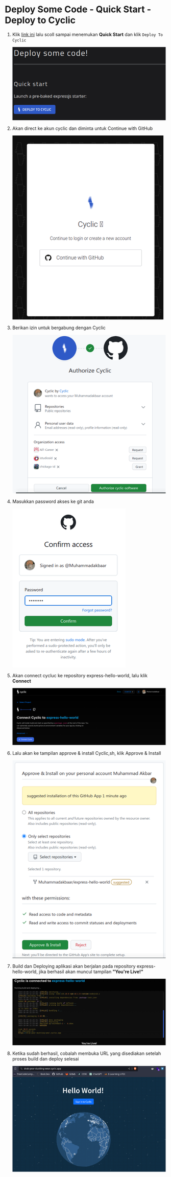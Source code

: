 # Deploy Some Code - Quick Start - Deploy to Cyclic

1. Klik [link ini](https://docs.cyclic.sh/) lalu scoll sampai menemukan **Quick Start** dan klik ```Deploy To Cyclic```
    
    ![01](https://github.com/muhammadakbaar/tekn-cloud-computing/blob/main/minggu-03/gambar-01.png)

2. Akan direct ke akun cyclic dan diminta untuk Continue with GitHub

    ![02](https://github.com/muhammadakbaar/tekn-cloud-computing/blob/main/minggu-03/gambar-02.png)
    
3. Berikan izin untuk bergabung dengan Cyclic

    ![03](https://github.com/muhammadakbaar/tekn-cloud-computing/blob/main/minggu-03/gambar-03.png)
    
4.  Masukkan password akses ke git anda

    ![04](https://github.com/muhammadakbaar/tekn-cloud-computing/blob/main/minggu-03/gambar-04.png)
    
5.  Akan connect cycluc ke repository express-hello-world, lalu klik **Connect**

    ![05](https://github.com/muhammadakbaar/tekn-cloud-computing/blob/main/minggu-03/gambar-05.png)
  
6.  Lalu akan ke tampilan approve & install Cyclic,sh, klik Approve & Install

    ![06](https://github.com/muhammadakbaar/tekn-cloud-computing/blob/main/minggu-03/gambar-06.png)
    
7.  Build dan Deploying aplikasi akan berjalan pada repository express-hello-world, jika berhasil akan muncul tampilan **"You're Live!"**

     ![07](https://github.com/muhammadakbaar/tekn-cloud-computing/blob/main/minggu-03/gambar-07.png)
 
 8.  Ketika sudah berhasil, cobalah membuka URL yang disediakan setelah proses build dan deploy selesai

     ![08](https://github.com/muhammadakbaar/tekn-cloud-computing/blob/main/minggu-03/gambar-08.png)
